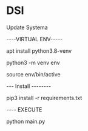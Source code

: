 # DSI
Update Systema


----VIRTUAL ENV-----

apt install python3.8-venv

python3 -m venv env

source env/bin/active

--- Install --------

pip3 install -r requirements.txt


---- EXECUTE

python main.py 

